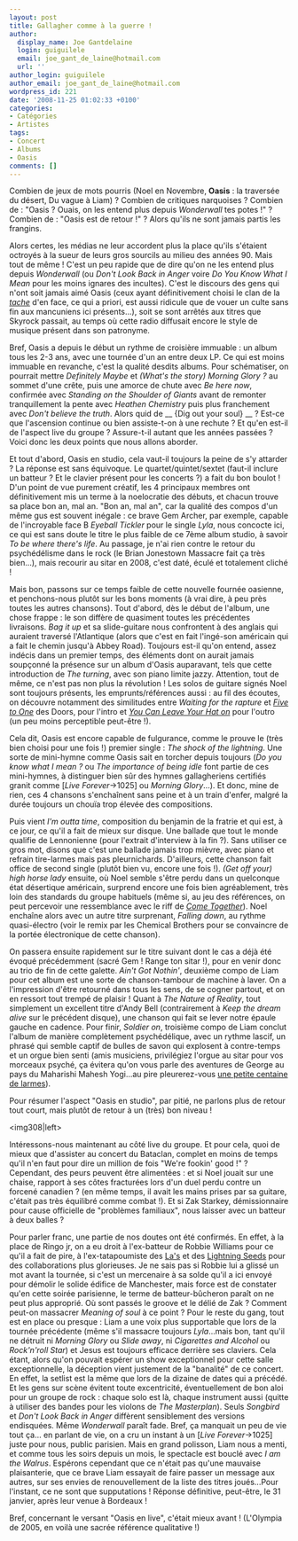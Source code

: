 ```yaml
---
layout: post
title: Gallagher comme à la guerre !
author:
  display_name: Joe Gantdelaine
  login: guiguilele
  email: joe_gant_de_laine@hotmail.com
  url: ''
author_login: guiguilele
author_email: joe_gant_de_laine@hotmail.com
wordpress_id: 221
date: '2008-11-25 01:02:33 +0100'
categories:
- Catégories
- Artistes
tags:
- Concert
- Albums
- Oasis
comments: []
---
```

Combien de jeux de mots pourris (Noel en Novembre, __Oasis__ : la traversée du désert, Du vague à Liam) ? Combien de critiques narquoises ? Combien de : "Oasis ? Ouais, on les entend plus depuis *Wonderwall* tes potes !" ? Combien de : "Oasis est de retour !" ? Alors qu'ils ne sont jamais partis les frangins.

Alors certes, les médias ne leur accordent plus la place qu'ils s'étaient octroyés à la sueur de leurs gros sourcils au milieu des années 90. Mais tout de même ! C'est un peu rapide que de dire qu'on ne les entend plus depuis *Wonderwall* (ou *Don't Look Back in Anger* voire *Do You Know What I Mean* pour les moins ignares des incultes). C'est le discours des gens qui n'ont soit jamais aimé Oasis (ceux ayant définitivement choisi le clan de la *<a href="http://www.mediadico.com/dictionnaire/anglais-francais/blur/1">tache</a>* d'en face, ce qui a priori, est aussi ridicule que de vouer un culte sans fin aux mancuniens ici présents...), soit se sont arrêtés aux titres que Skyrock passait, au temps où cette radio diffusait encore le style de musique présent dans son patronyme.

Bref, Oasis a depuis le début un rythme de croisière immuable : un album tous les 2-3 ans, avec une tournée d'un an entre deux LP. Ce qui est moins immuable en revanche, c'est la qualité desdits albums. Pour schématiser, on pourrait mettre *Definitely Maybe* et *(What's the story) Morning Glory ?* au sommet d'une crête, puis une amorce de chute avec *Be here now*, confirmée avec *Standing on the Shoulder of Giants* avant de remonter tranquillement la pente avec *Heathen Chemistry* puis plus franchement avec *Don't believe the truth*. Alors quid de __ {Dig out your soul} __ ? Est-ce que l'ascension continue ou bien assiste-t-on à une rechute ? Et qu'en est-il de l'aspect live du groupe ? Assure-t-il autant que les années passées ? Voici donc les deux points que nous allons aborder.

Et tout d'abord, Oasis en studio, cela vaut-il toujours la peine de s'y attarder ? La réponse est sans équivoque. Le quartet/quintet/sextet (faut-il inclure un batteur ? Et le clavier présent pour les concerts ?) a fait du bon boulot ! D'un point de vue purement créatif, les 4 principaux membres ont définitivement mis un terme à la noelocratie des débuts, et chacun trouve sa place bon an, mal an. "Bon an, mal an", car la qualité des compos d'un même gus est souvent inégale : ce brave Gem Archer, par exemple, capable de l'incroyable face B *Eyeball Tickler* pour le single *Lyla*, nous concocte ici, ce qui est sans doute le titre le plus faible de ce 7ème album studio, à savoir *To be where there's life*. Au passage, je n'ai rien contre le retour du psychédélisme dans le rock (le Brian Jonestown Massacre fait ça très bien...), mais recourir au sitar en 2008, c'est daté, éculé et totalement cliché !

Mais bon, passons sur ce temps faible de cette nouvelle fournée oasienne, et penchons-nous plutôt sur les bons moments (à vrai dire, à peu près toutes les autres chansons). Tout d'abord, dès le début de l'album, une chose frappe : le son diffère de quasiment toutes les précédentes livraisons. *Bag it up* et sa slide-guitare nous confrontent à des anglais qui auraient traversé l'Atlantique (alors que c'est en fait l'ingé-son américain qui a fait le chemin jusqu'à Abbey Road). Toujours est-il qu'on entend, assez indécis dans un premier temps, des éléments dont on aurait jamais soupçonné la présence sur un album d'Oasis auparavant, tels que cette introduction de *The turning*, avec son piano limite jazzy. Attention, tout de même, ce n'est pas non plus la révolution ! Les solos de guitare signés Noel sont toujours présents, les emprunts/références aussi : au fil des écoutes, on découvre notamment des similitudes entre *Waiting for the rapture* et *<a href="http://jiwa.fr/track/The-Doors-1900/The-Best-of-the-Doors-disc-1-12381/Five-To-One-1364725.html">Five to One</a>* des Doors, pour l'intro et *<a href="http://jiwa.fr/track/Joe-Cocker-2223/Greatest-Hits-19299/You-Can-Leave-Your-Hat-On-28728.html">You Can Leave Your Hat on</a>* pour l'outro (un peu moins perceptible peut-être !).

Cela dit, Oasis est encore capable de fulgurance, comme le prouve le (très bien choisi pour une fois !) premier single : *The shock of the lightning*. Une sorte de mini-hymne comme Oasis sait en torcher depuis toujours (*Do you know what I mean ?* ou *The importance of being idle* font partie de ces mini-hymnes, à distinguer bien sûr des hymnes gallagheriens certifiés granit comme [*Live Forever*->1025] ou *Morning Glory*...). Et donc, mine de rien, ces 4 chansons s'enchaînent sans peine et à un train d'enfer, malgré la durée toujours un chouïa trop élevée des compositions.

Puis vient *I'm outta time*, composition du benjamin de la fratrie et qui est, à ce jour, ce qu'il a fait de mieux sur disque. Une ballade que tout le monde qualifie de Lennonienne (pour l'extrait d'interview à la fin ?). Sans utiliser ce gros mot, disons que c'est une ballade jamais trop mièvre, avec piano et refrain tire-larmes mais pas pleurnichards. D'ailleurs, cette chanson fait office de second single (plutôt bien vu, encore une fois !). *(Get off your) high horse lady* ensuite, où Noel semble s'être perdu dans un quelconque état désertique américain, surprend encore une fois bien agréablement, très loin des standards du groupe habituels (même si, au jeu des références, on peut percevoir une ressemblance avec le riff de *<a href="http://jiwa.fr/track/The-Beatles-28/1-17182/Come-Together-305331.html">Come Together</a>*). Noel enchaîne alors avec un autre titre surprenant, *Falling down*, au rythme quasi-électro (voir le remix par les Chemical Brothers pour se convaincre de la portée électronique de cette chanson).

On passera ensuite rapidement sur le titre suivant dont le cas a déjà été évoqué précédemment (sacré Gem ! Range ton sitar !), pour en venir donc au trio de fin de cette galette. *Ain't Got Nothin'*, deuxième compo de Liam pour cet album est une sorte de chanson-tambour de machine à laver. On a l'impression d'être retourné dans tous les sens, de se cogner partout, et on en ressort tout trempé de plaisir ! Quant à *The Nature of Reality*, tout simplement un excellent titre d'Andy Bell (contrairement à *Keep the dream alive* sur le précédent disque), une chanson qui fait se lever notre épaule gauche en cadence. Pour finir, *Soldier on*, troisième compo de Liam conclut l'album de manière complètement psychédélique, avec un rythme lascif, un phrasé qui semble captif de bulles de savon qui explosent à contre-temps et un orgue bien senti (amis musiciens, privilégiez l'orgue au sitar pour vos morceaux psyché, ça évitera qu'on vous parle des aventures de George au pays du Maharishi Mahesh Yogi...au pire pleurerez-vous <a href="http://jiwa.fr/track/-the-Mysterians-10234/96-Tears-18600/96-Tears-27561.html">une petite centaine de larmes</a>).

Pour résumer l'aspect "Oasis en studio", par pitié, ne parlons plus de retour tout court, mais plutôt de retour à un (très) bon niveau !

<img308|left>

Intéressons-nous maintenant au côté live du groupe. Et pour cela, quoi de mieux que d'assister au concert du Bataclan, complet en moins de temps qu'il n'en faut pour dire un million de fois "We're fookin' good !" ? Cependant, des peurs peuvent être alimentées : et si Noel jouait sur une chaise, rapport à ses côtes fracturées lors d'un duel perdu contre un forcené canadien ? (en même temps, il avait les mains prises par sa guitare, c'était pas très équilibré comme combat !). Et si Zak Starkey, démissionnaire pour cause officielle de "problèmes familiaux", nous laisser avec un batteur à deux balles ?

Pour parler franc, une partie de nos doutes ont été confirmés. En effet, à la place de Ringo jr, on a eu droit à l'ex-batteur de Robbie Williams pour ce qu'il a fait de pire, à l'ex-tatapoumiste des <a href="http://jiwa.fr/track/The-La-s-87153/100-Love-Classics-disc-5-77603/There-she-goes-1332085.html">La's</a> et des <a href="http://jiwa.fr/track/The-Lightning-Seeds-43804/Driving-Desire-98568/You-Showed-Me-346741.html">Lightning Seeds</a> pour des collaborations plus glorieuses. Je ne sais pas si Robbie lui a glissé un mot avant la tournée, si c'est un mercenaire à sa solde qu'il a ici envoyé pour démolir le solide édifice de Manchester, mais force est de constater qu'en cette soirée parisienne, le terme de batteur-bûcheron paraît on ne peut plus approprié. Où sont passés le groove et le délié de Zak ? Comment peut-on massacrer *Meaning of soul* à ce point ? Pour le reste du gang, tout est en place ou presque : Liam a une voix plus supportable que lors de la tournée précédente (même s'il massacre toujours *Lyla*...mais bon, tant qu'il ne détruit ni *Morning Glory* ou *Slide away*, ni *Cigarettes and Alcohol* ou *Rock'n'roll Star*) et Jesus est toujours efficace derrière ses claviers. Cela étant, alors qu'on pouvait espérer un show exceptionnel pour cette salle exceptionnelle, la déception vient justement de la "banalité" de ce concert. En effet, la setlist est la même que lors de la dizaine de dates qui a précédé. Et les gens sur scène évitent toute excentricité, éventuellement de bon aloi pour un groupe de rock : chaque solo est là, chaque instrument aussi (quitte à utiliser des bandes pour les violons de *The Masterplan*). Seuls *Songbird* et *Don't Look Back in Anger* diffèrent sensiblement des versions endisquées. Même *Wonderwall* paraît fade. Bref, ça manquait un peu de vie tout ça... en parlant de vie, on a cru un instant à un [*Live Forever*->1025] juste pour nous, public parisien. Mais en grand polisson, Liam nous a menti, et comme tous les soirs depuis un mois, le spectacle est bouclé avec *I am the Walrus*. Espérons cependant que ce n'était pas qu'une mauvaise plaisanterie, que ce brave Liam essayait de faire passer un message aux autres, sur ses envies de renouvellement de la liste des titres joués...Pour l'instant, ce ne sont que supputations ! Réponse définitive, peut-être, le 31 janvier, après leur venue à Bordeaux !

Bref, concernant le versant "Oasis en live", c'était mieux avant ! (L'Olympia de 2005, en voilà une sacrée référence qualitative !)
